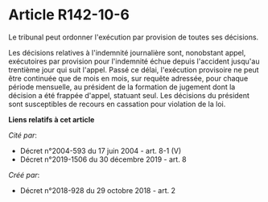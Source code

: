 # Article R142-10-6

Le tribunal peut ordonner l'exécution par provision de toutes ses décisions.

Les décisions relatives à l'indemnité journalière sont, nonobstant appel, exécutoires par provision pour l'indemnité échue
depuis l'accident jusqu'au trentième jour qui suit l'appel. Passé ce délai, l'exécution provisoire ne peut être continuée que
de mois en mois, sur requête adressée, pour chaque période mensuelle, au président de la formation de jugement dont la
décision a été frappée d'appel, statuant seul. Les décisions du président sont susceptibles de recours en cassation pour
violation de la loi.

**Liens relatifs à cet article**

_Cité par_:

  - Décret n°2004-593 du 17 juin 2004 - art. 8-1 (V)
  - Décret n°2019-1506 du 30 décembre 2019 - art. 8

_Créé par_:

  - Décret n°2018-928 du 29 octobre 2018 - art. 2
